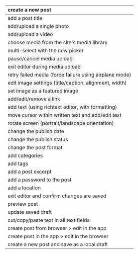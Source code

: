 

| create a new post |
| :--- |
| add a post title |
| add/upload a single photo |
| add/upload a video |
| choose media from the site's media library |
| multi-select with the new picker |
| pause/cancel media upload |
| exit editor during media upload |
| retry failed media \(force failure using airplane mode\) |
| edit image settings \(title/caption, alignment, width\) |
| set image as a featured image |
| add/edit/remove a link |
| add text \(using richtext editor, with formatting\) |
| move cursor within written text and add/edit text |
| rotate screen \(portrait/landscape orientation\) |
| change the publish date |
| change the publish status |
| change the post format |
| add categories |
| add tags |
| add a post excerpt |
| add a password to the post |
| add a location |
| exit editor and confirm changes are saved |
| preview post |
| update saved draft |
| cut/copy/paste text in all text fields |
| create post from browser &gt; edit in the app |
| create post in the app &gt; edit in the browser |
| create a new post and save as a local draft |



